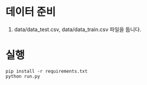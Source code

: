 # 데이터 준비
1. data/data_test.csv, data/data_train.csv 파일을 둡니다.

# 실행
```shell
pip install -r requirements.txt
python run.py
```